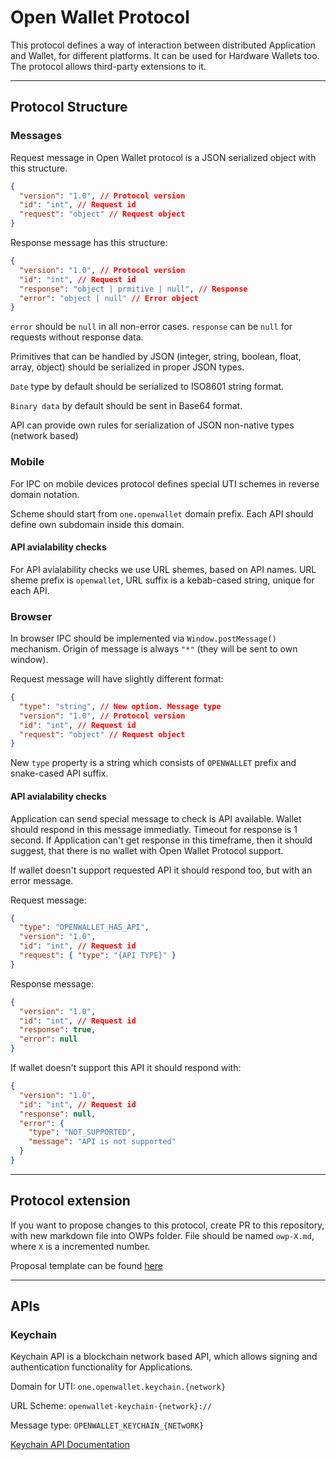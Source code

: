 # Open Wallet Protocol
This protocol defines a way of interaction between distributed Application and Wallet, for different platforms. It can be used for Hardware Wallets too. The protocol allows third-party extensions to it.

---
## Protocol Structure

### Messages
Request message in Open Wallet protocol is a JSON serialized object with this structure.
```json
{
  "version": "1.0", // Protocol version
  "id": "int", // Request id
  "request": "object" // Request object
}
```
Response message has this structure:
```json
{
  "version": "1.0", // Protocol version
  "id": "int", // Request id
  "response": "object | prmitive | null", // Response
  "error": "object | null" // Error object
}
```
`error` should be `null` in all non-error cases. `response` can be `null` for requests without response data.

Primitives that can be handled by JSON (integer, string, boolean, float, array, object) should be serialized in proper JSON types.

`Date` type by default should be serialized to ISO8601 string format.

`Binary data` by default should be sent in Base64 format.

API can provide own rules for serialization of JSON non-native types (network based)

### Mobile
For IPC on mobile devices protocol defines special UTI schemes in reverse domain notation.

Scheme should start from `one.openwallet` domain prefix. Each API should define own subdomain inside this domain.

#### API avialability checks
For API avialability checks we use URL shemes, based on API names. URL sheme prefix is `openwallet`, URL suffix is a kebab-cased string, unique for each API.

### Browser
In browser IPC should be implemented via `Window.postMessage()` mechanism. Origin of message is always `"*"` (they will be sent to own window). 

Request message will have slightly different format:
```json
{
  "type": "string", // New option. Message type
  "version": "1.0", // Protocol version
  "id": "int", // Request id
  "request": "object" // Request object
}
```
New `type` property is a string which consists of `OPENWALLET` prefix and snake-cased API suffix.

#### API avialability checks
Application can send special message to check is API available. Wallet should respond in this message immediatly. Timeout for response is 1 second. If Application can't get response in this timeframe, then it should suggest, that there is no wallet with Open Wallet Protocol support.

If wallet doesn't support requested API it should respond too, but with an error message.

Request message:
```json
{
  "type": "OPENWALLET_HAS_API",
  "version": "1.0",
  "id": "int", // Request id
  "request": { "type": "{API TYPE}" }
}
```

Response message:
```json
{
  "version": "1.0",
  "id": "int", // Request id
  "response": true,
  "error": null
}
```

If wallet doesn't support this API it should respond with:
```json
{
  "version": "1.0",
  "id": "int", // Request id
  "response": null,
  "error": { 
    "type": "NOT_SUPPORTED",
    "message": "API is not supported"
  }
}
```

---

## Protocol extension
If you want to propose changes to this protocol, create PR to this repository, with new markdown file into OWPs folder. File should be named `owp-X.md`, where `X` is a incremented number.

Proposal template can be found [here](owp-X.md)

---
## APIs
### Keychain
Keychain API is a blockchain network based API, which allows signing and authentication functionality for Applications.

Domain for UTI: `one.openwallet.keychain.{network}`

URL Scheme: `openwallet-keychain-{network}://`

Message type: `OPENWALLET_KEYCHAIN_{NETwORK}`

[Keychain API Documentation](keychain.md)
